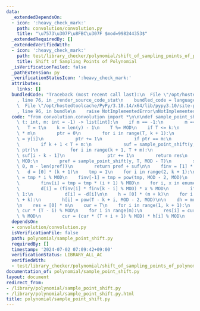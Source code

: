 ```yaml
---
data:
  _extendedDependsOn:
  - icon: ':heavy_check_mark:'
    path: convolution/convolution.py
    title: "\u7573\u307F\u8FBC\u307F $mod=998244353$"
  _extendedRequiredBy: []
  _extendedVerifiedWith:
  - icon: ':heavy_check_mark:'
    path: test/library_checker/polynomial/shift_of_sampling_points_of_polynomial.test.py
    title: Shift of Sampling Points of Polynomial
  _isVerificationFailed: false
  _pathExtension: py
  _verificationStatusIcon: ':heavy_check_mark:'
  attributes:
    links: []
  bundledCode: "Traceback (most recent call last):\n  File \"/opt/hostedtoolcache/PyPy/3.10.14/x64/lib/pypy3.10/site-packages/onlinejudge_verify/documentation/build.py\"\
    , line 76, in _render_source_code_stat\n    bundled_code = language.bundle(\n\
    \  File \"/opt/hostedtoolcache/PyPy/3.10.14/x64/lib/pypy3.10/site-packages/onlinejudge_verify/languages/python.py\"\
    , line 96, in bundle\n    raise NotImplementedError\nNotImplementedError\n"
  code: "from convolution.convolution import *\n\n\ndef sample_point_shift(y: list[int],\
    \ t: int, m: int = -1) -> list[int]:\n    if m == -1:\n        m == len(y)\n \
    \   T = t\n    k = len(y) - 1\n    T %= MOD\n    if T <= k:\n        res = [0]\
    \ * m\n        ptr = 0\n        for i in range(T, k + 1):\n            res[ptr]\
    \ = y[i]\n            ptr += 1\n            if ptr == m:\n                break\n\
    \        if k + 1 < T + m:\n            suf = sample_point_shift(y, k + 1, m -\
    \ ptr)\n            for i in range(k + 1, T + m):\n                res[ptr] =\
    \ suf[i - k - 1]\n                ptr += 1\n        return res\n    if T + m >\
    \ MOD:\n        pref = sample_point_shift(y, T, MOD - T)\n        suf = sample_point_shift(y,\
    \ 0, m - len(pref))\n        return pref + suf\n\n    finv = [1] * (k + 1)\n \
    \   d = [0] * (k + 1)\n    tmp = 1\n    for i in range(2, k + 1):\n        tmp\
    \ = tmp * i % MOD\n    finv[-1] = tmp = pow(tmp, MOD - 2, MOD)\n    for i in range(k)[::-1]:\n\
    \        finv[i] = tmp = tmp * (i + 1) % MOD\n    for i, x in enumerate(y):\n\
    \        d[i] = (finv[i] * finv[k - i] % MOD) * x % MOD\n        if (k - i) &\
    \ 1:\n            d[i] = -d[i]\n\n    h = [0] * (m + k)\n    for i in range(m\
    \ + k):\n        h[i] = pow(T - k + i, MOD - 2, MOD)\n\n    dh = multiply(d, h)\n\
    \n    res = [0] * m\n    cur = T\n    for i in range(1, k + 1):\n        cur =\
    \ cur * (T - i) % MOD\n    for i in range(m):\n        res[i] = cur * dh[k + i]\
    \ % MOD\n        cur = (cur * (T + i + 1) % MOD) * h[i] % MOD\n    return res\n"
  dependsOn:
  - convolution/convolution.py
  isVerificationFile: false
  path: polynomial/sample_point_shift.py
  requiredBy: []
  timestamp: '2024-07-02 07:09:42+09:00'
  verificationStatus: LIBRARY_ALL_AC
  verifiedWith:
  - test/library_checker/polynomial/shift_of_sampling_points_of_polynomial.test.py
documentation_of: polynomial/sample_point_shift.py
layout: document
redirect_from:
- /library/polynomial/sample_point_shift.py
- /library/polynomial/sample_point_shift.py.html
title: polynomial/sample_point_shift.py
---
```

